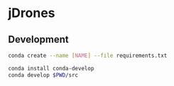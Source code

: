 # jDrones

## Development

```bash
conda create --name [NAME] --file requirements.txt

conda install conda-develop
conda develop $PWD/src
```